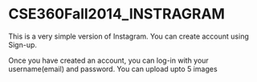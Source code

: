 CSE360Fall2014_INSTRAGRAM
=========================

This is a very simple version of Instagram. You can create account using Sign-up. 

Once you have created an account, you can log-in with your username(email) and password. You can upload upto 5 images
